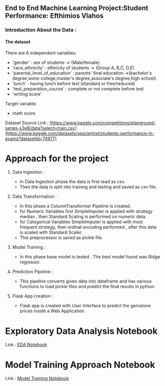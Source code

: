 ## End to End Machine Learning Project:Student Performance: Efthimios Vlahos

### Introduction About the Data :

#### The dataset ####

There are 6 independent variables:

* 'gender' : sex of students -> (Male/female)
* 'race_ethnicity' : ethnicity of students -> (Group A, B,C, D,E)
* 'parental_level_of_education' : parents' final education ->(bachelor's degree,some college,master's degree,associate's degree,high school)
* 'lunch' : having lunch before test (standard or free/reduced)
* 'test_preparation_course' : complete or not complete before test
* 'writing score'

Target variable:
* math score

Dataset Source Link :
[https://www.kaggle.com/competitions/playground-series-s3e8/data?select=train.csv](https://www.kaggle.com/datasets/spscientist/students-performance-in-exams?datasetId=74977)

# Approach for the project 

1. Data Ingestion : 
    * In Data Ingestion phase the data is first read as csv. 
    * Then the data is split into training and testing and saved as csv file.

2. Data Transformation : 
    * In this phase a ColumnTransformer Pipeline is created.
    * for Numeric Variables first SimpleImputer is applied with strategy median , then Standard Scaling is performed on numeric data.
    * for Categorical Variables SimpleImputer is applied with most frequent strategy, then ordinal encoding performed , after this data is scaled with Standard Scaler.
    * This preprocessor is saved as pickle file.

3. Model Training : 
    * In this phase base model is tested . The best model found was Ridge regressor.

4. Prediction Pipeline : 
    * This pipeline converts given data into dataframe and has various functions to load pickle files and predict the final results in python.

5. Flask App creation : 
    * Flask app is created with User Interface to predict the gemstone prices inside a Web Application.

# Exploratory Data Analysis Notebook

Link : [EDA Notebook](https://github.com/EfthimiosVlahos/Student-Performance-End-to-End-ML-Project/blob/main/notebook/1%20.%20EDA%20STUDENT%20PERFORMANCE%20.ipynb)

# Model Training Approach Notebook

Link : [Model Training Notebook](https://github.com/EfthimiosVlahos/Student-Performance-End-to-End-ML-Project/blob/main/notebook/2.%20MODEL%20TRAINING.ipynb)
